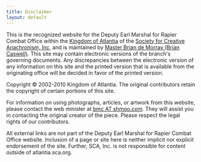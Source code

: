 ```yaml
---
title: Disclaimer
layout: default
---
```


This is the recognized website for the Deputy Earl Marshal for Rapier
Combat Office within the [Kingdom of Atlantia](http://atlantia.sca.org)
of the [Society for Creative Anachronism, Inc](http://www.sca.org), and
is maintained by [Master Brian de Morray (Brian
Caswell)](mailto:bmc%20AT%20shmoo.com). This site may contain electronic
versions of the branch's governing documents. Any discrepancies between
the electronic version of any information on this site and the printed
version that is available from the originating office will be decided in
favor of the printed version.

Copyright © 2002-2010 Kingdom of Atlantia. The original contributors retain the copyright of certain portions of this site.

For information on using photographs, articles, or artwork from this
website, please contact the web minister at [bmc AT
shmoo.com](mailto:bmc%20@%20shmoo.com). They will assist you in
contacting the original creator of the piece. Please respect the legal
rights of our contributors.

All external links are not part of the Deputy Earl Marshal for Rapier
Combat Office website. Inclusion of a page or site here is neither
implicit nor explicit endorsement of the site. Further, SCA, Inc. is not
responsible for content outside of atlantia.sca.org.
